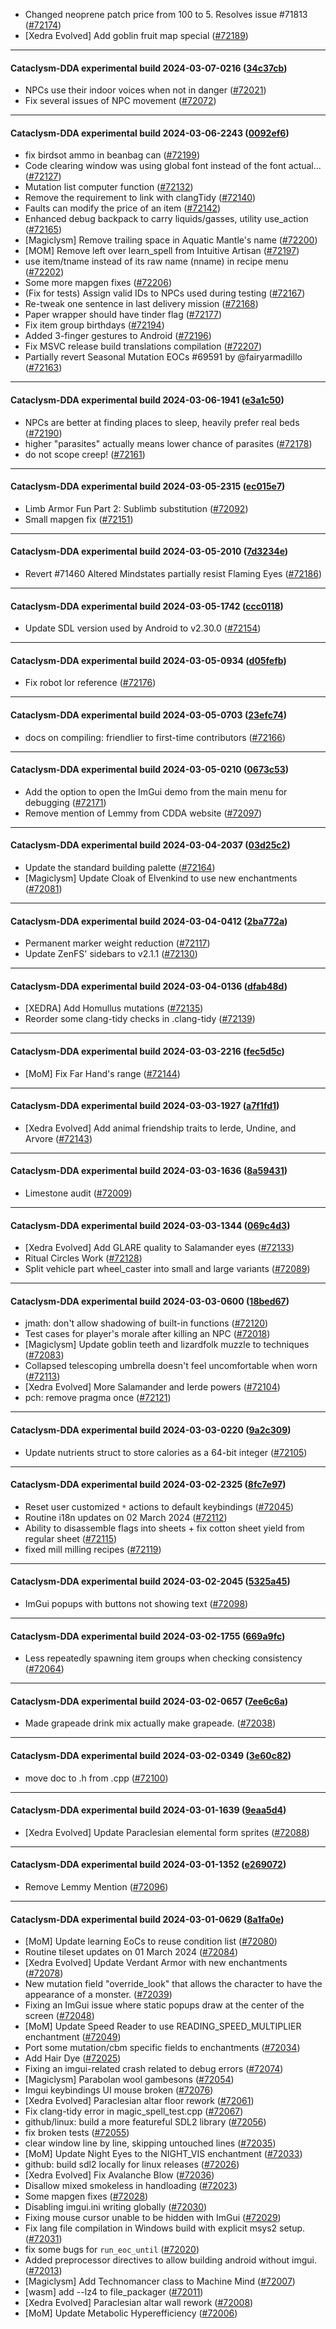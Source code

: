 * Changed neoprene patch price from 100 to 5. Resolves issue #71813 ([#72174](https://github.com/CleverRaven/Cataclysm-DDA/pull/72174))
* [Xedra Evolved] Add goblin fruit map special ([#72189](https://github.com/CleverRaven/Cataclysm-DDA/pull/72189))

---

#### Cataclysm-DDA experimental build 2024-03-07-0216 ([34c37cb](https://github.com/CleverRaven/Cataclysm-DDA/releases/tag/cdda-experimental-2024-03-07-0216))

* NPCs use their indoor voices when not in danger ([#72021](https://github.com/CleverRaven/Cataclysm-DDA/pull/72021))
* Fix several issues of NPC movement ([#72072](https://github.com/CleverRaven/Cataclysm-DDA/pull/72072))

---

#### Cataclysm-DDA experimental build 2024-03-06-2243 ([0092ef6](https://github.com/CleverRaven/Cataclysm-DDA/releases/tag/cdda-experimental-2024-03-06-2243))

* fix birdsot ammo in beanbag can ([#72199](https://github.com/CleverRaven/Cataclysm-DDA/pull/72199))
* Code clearing window was using global font instead of the font actual… ([#72127](https://github.com/CleverRaven/Cataclysm-DDA/pull/72127))
* Mutation list computer function ([#72132](https://github.com/CleverRaven/Cataclysm-DDA/pull/72132))
* Remove the requirement to link with clangTidy ([#72140](https://github.com/CleverRaven/Cataclysm-DDA/pull/72140))
* Faults can modify the price of an item ([#72142](https://github.com/CleverRaven/Cataclysm-DDA/pull/72142))
* Enhanced debug backpack to carry liquids/gasses, utility use_action ([#72165](https://github.com/CleverRaven/Cataclysm-DDA/pull/72165))
* [Magiclysm] Remove trailing space in Aquatic Mantle's name ([#72200](https://github.com/CleverRaven/Cataclysm-DDA/pull/72200))
* [MOM] Remove left over learn_spell from Intuitive Artisan ([#72197](https://github.com/CleverRaven/Cataclysm-DDA/pull/72197))
* use item/tname instead of its raw name (nname) in recipe menu ([#72202](https://github.com/CleverRaven/Cataclysm-DDA/pull/72202))
* Some more mapgen fixes ([#72206](https://github.com/CleverRaven/Cataclysm-DDA/pull/72206))
* (Fix for tests) Assign valid IDs to NPCs used during testing ([#72167](https://github.com/CleverRaven/Cataclysm-DDA/pull/72167))
* Re-tweak one sentence in last delivery mission  ([#72168](https://github.com/CleverRaven/Cataclysm-DDA/pull/72168))
* Paper wrapper should have tinder flag ([#72177](https://github.com/CleverRaven/Cataclysm-DDA/pull/72177))
* Fix item group birthdays ([#72194](https://github.com/CleverRaven/Cataclysm-DDA/pull/72194))
* Added 3-finger gestures to Android ([#72196](https://github.com/CleverRaven/Cataclysm-DDA/pull/72196))
* Fix MSVC release build translations compilation ([#72207](https://github.com/CleverRaven/Cataclysm-DDA/pull/72207))
* Partially revert Seasonal Mutation EOCs #69591 by @fairyarmadillo ([#72163](https://github.com/CleverRaven/Cataclysm-DDA/pull/72163))

---

#### Cataclysm-DDA experimental build 2024-03-06-1941 ([e3a1c50](https://github.com/CleverRaven/Cataclysm-DDA/releases/tag/cdda-experimental-2024-03-06-1941))

* NPCs are better at finding places to sleep, heavily prefer real beds ([#72190](https://github.com/CleverRaven/Cataclysm-DDA/pull/72190))
* higher "parasites" actually means lower chance of parasites ([#72178](https://github.com/CleverRaven/Cataclysm-DDA/pull/72178))
* do not scope creep! ([#72161](https://github.com/CleverRaven/Cataclysm-DDA/pull/72161))

---

#### Cataclysm-DDA experimental build 2024-03-05-2315 ([ec015e7](https://github.com/CleverRaven/Cataclysm-DDA/releases/tag/cdda-experimental-2024-03-05-2315))

* Limb Armor Fun Part 2: Sublimb substitution ([#72092](https://github.com/CleverRaven/Cataclysm-DDA/pull/72092))
* Small mapgen fix ([#72151](https://github.com/CleverRaven/Cataclysm-DDA/pull/72151))

---

#### Cataclysm-DDA experimental build 2024-03-05-2010 ([7d3234e](https://github.com/CleverRaven/Cataclysm-DDA/releases/tag/cdda-experimental-2024-03-05-2010))

* Revert #71460 Altered Mindstates partially resist Flaming Eyes ([#72186](https://github.com/CleverRaven/Cataclysm-DDA/pull/72186))

---

#### Cataclysm-DDA experimental build 2024-03-05-1742 ([ccc0118](https://github.com/CleverRaven/Cataclysm-DDA/releases/tag/cdda-experimental-2024-03-05-1742))

* Update SDL version used by Android to v2.30.0 ([#72154](https://github.com/CleverRaven/Cataclysm-DDA/pull/72154))

---

#### Cataclysm-DDA experimental build 2024-03-05-0934 ([d05fefb](https://github.com/CleverRaven/Cataclysm-DDA/releases/tag/cdda-experimental-2024-03-05-0934))

* Fix robot lor reference ([#72176](https://github.com/CleverRaven/Cataclysm-DDA/pull/72176))

---

#### Cataclysm-DDA experimental build 2024-03-05-0703 ([23efc74](https://github.com/CleverRaven/Cataclysm-DDA/releases/tag/cdda-experimental-2024-03-05-0703))

* docs on compiling: friendlier to first-time contributors ([#72166](https://github.com/CleverRaven/Cataclysm-DDA/pull/72166))

---

#### Cataclysm-DDA experimental build 2024-03-05-0210 ([0673c53](https://github.com/CleverRaven/Cataclysm-DDA/releases/tag/cdda-experimental-2024-03-05-0210))

* Add the option to open the ImGui demo from the main menu for debugging ([#72171](https://github.com/CleverRaven/Cataclysm-DDA/pull/72171))
* Remove mention of Lemmy from CDDA website ([#72097](https://github.com/CleverRaven/Cataclysm-DDA/pull/72097))

---

#### Cataclysm-DDA experimental build 2024-03-04-2037 ([03d25c2](https://github.com/CleverRaven/Cataclysm-DDA/releases/tag/cdda-experimental-2024-03-04-2037))

* Update the standard building palette ([#72164](https://github.com/CleverRaven/Cataclysm-DDA/pull/72164))
* [Magiclysm] Update Cloak of Elvenkind to use new enchantments ([#72081](https://github.com/CleverRaven/Cataclysm-DDA/pull/72081))

---

#### Cataclysm-DDA experimental build 2024-03-04-0412 ([2ba772a](https://github.com/CleverRaven/Cataclysm-DDA/releases/tag/cdda-experimental-2024-03-04-0412))

* Permanent marker weight reduction ([#72117](https://github.com/CleverRaven/Cataclysm-DDA/pull/72117))
* Update ZenFS' sidebars to v2.1.1 ([#72130](https://github.com/CleverRaven/Cataclysm-DDA/pull/72130))

---

#### Cataclysm-DDA experimental build 2024-03-04-0136 ([dfab48d](https://github.com/CleverRaven/Cataclysm-DDA/releases/tag/cdda-experimental-2024-03-04-0136))

* [XEDRA] Add Homullus mutations ([#72135](https://github.com/CleverRaven/Cataclysm-DDA/pull/72135))
* Reorder some clang-tidy checks in .clang-tidy ([#72139](https://github.com/CleverRaven/Cataclysm-DDA/pull/72139))

---

#### Cataclysm-DDA experimental build 2024-03-03-2216 ([fec5d5c](https://github.com/CleverRaven/Cataclysm-DDA/releases/tag/cdda-experimental-2024-03-03-2216))

* [MoM] Fix Far Hand's range ([#72144](https://github.com/CleverRaven/Cataclysm-DDA/pull/72144))

---

#### Cataclysm-DDA experimental build 2024-03-03-1927 ([a7f1fd1](https://github.com/CleverRaven/Cataclysm-DDA/releases/tag/cdda-experimental-2024-03-03-1927))

* [Xedra Evolved] Add animal friendship traits to Ierde, Undine, and Arvore ([#72143](https://github.com/CleverRaven/Cataclysm-DDA/pull/72143))

---

#### Cataclysm-DDA experimental build 2024-03-03-1636 ([8a59431](https://github.com/CleverRaven/Cataclysm-DDA/releases/tag/cdda-experimental-2024-03-03-1636))

* Limestone audit ([#72009](https://github.com/CleverRaven/Cataclysm-DDA/pull/72009))

---

#### Cataclysm-DDA experimental build 2024-03-03-1344 ([069c4d3](https://github.com/CleverRaven/Cataclysm-DDA/releases/tag/cdda-experimental-2024-03-03-1344))

* [Xedra Evolved] Add GLARE quality to Salamander eyes ([#72133](https://github.com/CleverRaven/Cataclysm-DDA/pull/72133))
* Ritual Circles Work ([#72128](https://github.com/CleverRaven/Cataclysm-DDA/pull/72128))
* Split vehicle part wheel_caster into small and large variants ([#72089](https://github.com/CleverRaven/Cataclysm-DDA/pull/72089))

---

#### Cataclysm-DDA experimental build 2024-03-03-0600 ([18bed67](https://github.com/CleverRaven/Cataclysm-DDA/releases/tag/cdda-experimental-2024-03-03-0600))

* jmath: don't allow shadowing of built-in functions ([#72120](https://github.com/CleverRaven/Cataclysm-DDA/pull/72120))
* Test cases for player's morale after killing an NPC ([#72018](https://github.com/CleverRaven/Cataclysm-DDA/pull/72018))
* [Magiclysm] Update goblin teeth and lizardfolk muzzle to techniques ([#72083](https://github.com/CleverRaven/Cataclysm-DDA/pull/72083))
* Collapsed telescoping umbrella doesn't feel uncomfortable when worn ([#72113](https://github.com/CleverRaven/Cataclysm-DDA/pull/72113))
* [Xedra Evolved] More Salamander and Ierde powers ([#72104](https://github.com/CleverRaven/Cataclysm-DDA/pull/72104))
* pch: remove pragma once ([#72121](https://github.com/CleverRaven/Cataclysm-DDA/pull/72121))

---

#### Cataclysm-DDA experimental build 2024-03-03-0220 ([9a2c309](https://github.com/CleverRaven/Cataclysm-DDA/releases/tag/cdda-experimental-2024-03-03-0220))

* Update nutrients struct to store calories as a 64-bit integer ([#72105](https://github.com/CleverRaven/Cataclysm-DDA/pull/72105))

---

#### Cataclysm-DDA experimental build 2024-03-02-2325 ([8fc7e97](https://github.com/CleverRaven/Cataclysm-DDA/releases/tag/cdda-experimental-2024-03-02-2325))

* Reset user customized `*` actions to default keybindings ([#72045](https://github.com/CleverRaven/Cataclysm-DDA/pull/72045))
* Routine i18n updates on 02 March 2024 ([#72112](https://github.com/CleverRaven/Cataclysm-DDA/pull/72112))
* Ability to disassemble flags into sheets + fix cotton sheet yield from regular sheet ([#72115](https://github.com/CleverRaven/Cataclysm-DDA/pull/72115))
* fixed mill milling recipes ([#72119](https://github.com/CleverRaven/Cataclysm-DDA/pull/72119))

---

#### Cataclysm-DDA experimental build 2024-03-02-2045 ([5325a45](https://github.com/CleverRaven/Cataclysm-DDA/releases/tag/cdda-experimental-2024-03-02-2045))

* ImGui popups with buttons not showing text ([#72098](https://github.com/CleverRaven/Cataclysm-DDA/pull/72098))

---

#### Cataclysm-DDA experimental build 2024-03-02-1755 ([669a9fc](https://github.com/CleverRaven/Cataclysm-DDA/releases/tag/cdda-experimental-2024-03-02-1755))

* Less repeatedly spawning item groups when checking consistency ([#72064](https://github.com/CleverRaven/Cataclysm-DDA/pull/72064))

---

#### Cataclysm-DDA experimental build 2024-03-02-0657 ([7ee6c6a](https://github.com/CleverRaven/Cataclysm-DDA/releases/tag/cdda-experimental-2024-03-02-0657))

* Made grapeade drink mix actually make grapeade. ([#72038](https://github.com/CleverRaven/Cataclysm-DDA/pull/72038))

---

#### Cataclysm-DDA experimental build 2024-03-02-0349 ([3e60c82](https://github.com/CleverRaven/Cataclysm-DDA/releases/tag/cdda-experimental-2024-03-02-0349))

* move doc to .h from .cpp ([#72100](https://github.com/CleverRaven/Cataclysm-DDA/pull/72100))

---

#### Cataclysm-DDA experimental build 2024-03-01-1639 ([9eaa5d4](https://github.com/CleverRaven/Cataclysm-DDA/releases/tag/cdda-experimental-2024-03-01-1639))

* [Xedra Evolved] Update Paraclesian elemental form sprites ([#72088](https://github.com/CleverRaven/Cataclysm-DDA/pull/72088))

---

#### Cataclysm-DDA experimental build 2024-03-01-1352 ([e269072](https://github.com/CleverRaven/Cataclysm-DDA/releases/tag/cdda-experimental-2024-03-01-1352))

* Remove Lemmy Mention ([#72096](https://github.com/CleverRaven/Cataclysm-DDA/pull/72096))

---

#### Cataclysm-DDA experimental build 2024-03-01-0629 ([8a1fa0e](https://github.com/CleverRaven/Cataclysm-DDA/releases/tag/cdda-experimental-2024-03-01-0629))

* [MoM] Update learning EoCs to reuse condition list ([#72080](https://github.com/CleverRaven/Cataclysm-DDA/pull/72080))
* Routine tileset updates on 01 March 2024 ([#72084](https://github.com/CleverRaven/Cataclysm-DDA/pull/72084))
* [Xedra Evolved] Update Verdant Armor with new enchantments ([#72078](https://github.com/CleverRaven/Cataclysm-DDA/pull/72078))
* New mutation field "override_look" that allows the character to have the appearance of a monster. ([#72039](https://github.com/CleverRaven/Cataclysm-DDA/pull/72039))
* Fixing an ImGui issue where static popups draw at the center of the screen ([#72048](https://github.com/CleverRaven/Cataclysm-DDA/pull/72048))
* [MoM] Update Speed Reader to use READING_SPEED_MULTIPLIER enchantment ([#72049](https://github.com/CleverRaven/Cataclysm-DDA/pull/72049))
* Port some mutation/cbm specific fields to enchantments ([#72034](https://github.com/CleverRaven/Cataclysm-DDA/pull/72034))
* Add Hair Dye ([#72025](https://github.com/CleverRaven/Cataclysm-DDA/pull/72025))
* Fixing an imgui-related crash related to debug errors ([#72074](https://github.com/CleverRaven/Cataclysm-DDA/pull/72074))
* [Magiclysm] Parabolan wool gambesons ([#72054](https://github.com/CleverRaven/Cataclysm-DDA/pull/72054))
* Imgui keybindings UI mouse broken ([#72076](https://github.com/CleverRaven/Cataclysm-DDA/pull/72076))
* [Xedra Evolved] Paraclesian altar floor rework  ([#72061](https://github.com/CleverRaven/Cataclysm-DDA/pull/72061))
* Fix clang-tidy error in magic_spell_test.cpp ([#72067](https://github.com/CleverRaven/Cataclysm-DDA/pull/72067))
* github/linux: build a more featureful SDL2 library ([#72056](https://github.com/CleverRaven/Cataclysm-DDA/pull/72056))
* fix broken tests ([#72055](https://github.com/CleverRaven/Cataclysm-DDA/pull/72055))
* clear window line by line, skipping untouched lines ([#72035](https://github.com/CleverRaven/Cataclysm-DDA/pull/72035))
* [MoM] Update Night Eyes to the NIGHT_VIS enchantment ([#72033](https://github.com/CleverRaven/Cataclysm-DDA/pull/72033))
* github: build sdl2 locally for linux releases ([#72026](https://github.com/CleverRaven/Cataclysm-DDA/pull/72026))
* [Xedra Evolved] Fix Avalanche Blow ([#72036](https://github.com/CleverRaven/Cataclysm-DDA/pull/72036))
* Disallow mixed smokeless in handloading ([#72023](https://github.com/CleverRaven/Cataclysm-DDA/pull/72023))
* Some mapgen fixes ([#72028](https://github.com/CleverRaven/Cataclysm-DDA/pull/72028))
* Disabling imgui.ini writing globally ([#72030](https://github.com/CleverRaven/Cataclysm-DDA/pull/72030))
* Fixing mouse cursor unable to be hidden with ImGui ([#72029](https://github.com/CleverRaven/Cataclysm-DDA/pull/72029))
* Fix lang file compilation in Windows build with explicit msys2 setup. ([#72031](https://github.com/CleverRaven/Cataclysm-DDA/pull/72031))
* fix some bugs for `run_eoc_until` ([#72020](https://github.com/CleverRaven/Cataclysm-DDA/pull/72020))
* Added preprocessor directives to allow building android without imgui. ([#72013](https://github.com/CleverRaven/Cataclysm-DDA/pull/72013))
* [Magiclysm] Add Technomancer class to Machine Mind ([#72007](https://github.com/CleverRaven/Cataclysm-DDA/pull/72007))
* [wasm] add --lz4 to file_packager ([#72011](https://github.com/CleverRaven/Cataclysm-DDA/pull/72011))
* [Xedra Evolved] Paraclesian altar wall rework ([#72008](https://github.com/CleverRaven/Cataclysm-DDA/pull/72008))
* [MoM] Update Metabolic Hyperefficiency ([#72006](https://github.com/CleverRaven/Cataclysm-DDA/pull/72006))
